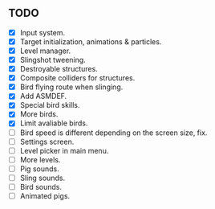 ## TODO

- [x] Input system.
- [x] Target initialization, animations & particles.
- [x] Level manager.
- [x] Slingshot tweening.
- [x] Destroyable structures.
- [x] Composite colliders for structures.
- [x] Bird flying route when slinging.
- [x] Add ASMDEF.
- [x] Special bird skills.
- [x] More birds.
- [x] Limit avaliable birds.
- [ ] Bird speed is different depending on the screen size, fix.
- [ ] Settings screen.
- [ ] Level picker in main menu.
- [ ] More levels.
- [ ] Pig sounds.
- [ ] Sling sounds.
- [ ] Bird sounds.
- [ ] Animated pigs.
